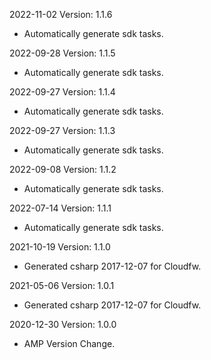 2022-11-02 Version: 1.1.6
- Automatically generate sdk tasks.

2022-09-28 Version: 1.1.5
- Automatically generate sdk tasks.

2022-09-27 Version: 1.1.4
- Automatically generate sdk tasks.

2022-09-27 Version: 1.1.3
- Automatically generate sdk tasks.

2022-09-08 Version: 1.1.2
- Automatically generate sdk tasks.

2022-07-14 Version: 1.1.1
- Automatically generate sdk tasks.

2021-10-19 Version: 1.1.0
- Generated csharp 2017-12-07 for Cloudfw.

2021-05-06 Version: 1.0.1
- Generated csharp 2017-12-07 for Cloudfw.

2020-12-30 Version: 1.0.0
- AMP Version Change.

